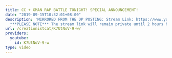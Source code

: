 ```yaml
---
title: CC + GMAN RAP BATTLE TONIGHT! SPECIAL ANNOUNCEMENT!
date: "2019-09-15T10:32:01+08:00"
description: 'MIRRORED FROM THE DP POSTING: Stream Link: https://www.youtube.com/watch?v=s6-mBPalpEw
  ***PLEASE NOTE*** The stream link will remain private until 2 hours before showtime.'
url: /creationistcat/K7UtNoV-9-w/
providers:
  youtube:
    id: K7UtNoV-9-w
type: video
---
```

